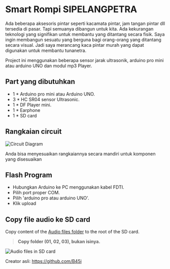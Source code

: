 # Smart Rompi SIPELANGPETRA

Ada beberapa aksesoris pintar seperti kacamata pintar, jam tangan pintar dll tersedia di pasar. Tapi semuanya dibangun untuk kita. Ada kekurangan teknologi yang signifikan untuk membantu yang ditantang secara fisik. Saya ingin membangun sesuatu yang berguna bagi orang-orang yang ditantang secara visual. Jadi saya merancang kaca pintar murah yang dapat digunakan untuk membantu tunanetra.

Project ini menggunakan beberapa sensor jarak ultrasonik, arduino pro mini atau arduino UNO dan modul mp3 Player.


## Part yang dibutuhkan

* 1 * Arduino pro mini atau Arduino UNO.
* 3 * HC SR04 sensor Ultrasonic.
* 1 * DF Player mini.
* 1 * Earphone
* 1 * SD card

## Rangkaian circuit

![Circuit Diagram](./images/circuit_diagram.png "Circuit Diagram")

Anda bisa menyesuaikan rangkaiannya secara mandiri untuk komponen yang disesuaikan

## Flash Program

* Hubungkan Arduino ke PC menggunakan kabel FDTI.
* Pilih port proper COM.
* Pilih 'arduino pro atau arduino UNO'.
* Klik upload

## Copy file audio ke SD card

Copy content of the [Audio files folder](https://github.com/B45i/Talking-Smart-Glass-For-Blind/tree/master/Audio%20files) to the root of the SD card.

> **Copy folder (01, 02, 03), bukan isinya.**

![Audio files in SD card](./images/audio_files.png "Audio files in SD card")

Creator asli: https://github.com/B45i 
